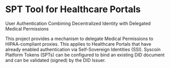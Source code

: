 # SPT Tool for Healthcare Portals
User Authentication Combining Decentralized Identity with Delegated Medical Permissions 

This project provides a mechanism to delegate Medical Permissions to HIPAA-compliant proxies. This applies to Healthcare Portals that have already enabled authentication via Self-Sovereign Identities (SSI). Syscoin Platform Tokens (SPTs) can be configured to bind an existing DID document and can be validated (signed) by the DID Issuer. 
